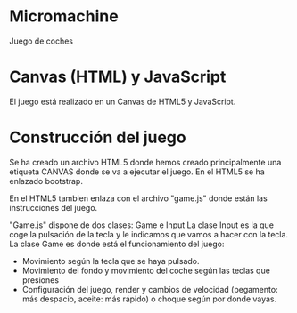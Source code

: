 # Micromachine
Juego de coches
 
# Canvas (HTML) y JavaScript
El juego está realizado en un Canvas de HTML5 y JavaScript.

# Construcción del juego
Se ha creado un archivo HTML5 donde hemos creado principalmente una etiqueta CANVAS donde se va a ejecutar el juego.
En el HTML5 se ha enlazado bootstrap.

En el HTML5 tambien enlaza con el archivo "game.js" donde están las instrucciones del juego.

"Game.js" dispone de dos clases: Game e Input
La clase Input es la que coge la pulsación de la tecla y le indicamos que vamos a hacer con la tecla.
La clase Game es donde está el funcionamiento del juego:
- Movimiento según la tecla que se haya pulsado. 
- Movimiento del fondo y movimiento del coche según las teclas que presiones
- Configuración del juego, render y cambios de velocidad (pegamento: más despacio, aceite: más rápido) o choque según por donde vayas.
